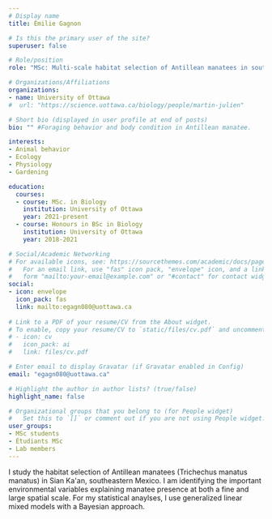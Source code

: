 ```yaml
---
# Display name
title: Émilie Gagnon

# Is this the primary user of the site?
superuser: false

# Role/position
role: "MSc: Multi-scale habitat selection of Antillean manatees in southeastern Mexico"

# Organizations/Affiliations
organizations:
- name: University of Ottawa
#  url: "https://science.uottawa.ca/biology/people/martin-julien"

# Short bio (displayed in user profile at end of posts)
bio: "" #Foraging behavior and body condition in Antillean manatee.

interests:
- Animal behavior
- Ecology
- Physiology
- Gardening

education:
  courses:
  - course: MSc. in Biology
    institution: University of Ottawa
    year: 2021-present
  - course: Honours in BSc in Biology
    institution: University of Ottawa
    year: 2018-2021

# Social/Academic Networking
# For available icons, see: https://sourcethemes.com/academic/docs/page-builder/#icons
#   For an email link, use "fas" icon pack, "envelope" icon, and a link in the
#   form "mailto:your-email@example.com" or "#contact" for contact widget.
social:
- icon: envelope
  icon_pack: fas
  link: mailto:egagn080@uottawa.ca
  
# Link to a PDF of your resume/CV from the About widget.
# To enable, copy your resume/CV to `static/files/cv.pdf` and uncomment the lines below.
# - icon: cv
#   icon_pack: ai
#   link: files/cv.pdf

# Enter email to display Gravatar (if Gravatar enabled in Config)
email: "egagn080@uottawa.ca"

# Highlight the author in author lists? (true/false)
highlight_name: false

# Organizational groups that you belong to (for People widget)
#   Set this to `[]` or comment out if you are not using People widget.
user_groups:
- MSc students
- Étudiants MSc
- Lab members
---
```


I study the habitat selection of Antillean manatees (Trichechus manatus manatus) in Sian Ka'an, southeastern Mexico. I am identifying the important environmental variables explaining manatee presence at both a fine and large spatial scale. For my statistical anaylses, I use generalized linear mixed models with a Bayesian approach.

